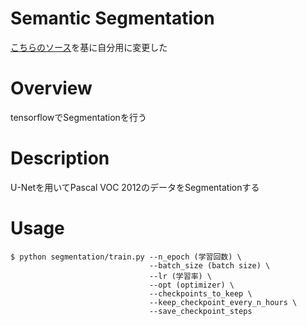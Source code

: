 Semantic Segmentation
==
[こちらのソース](https://qiita.com/tktktks10/items/0f551aea27d2f62ef708)を基に自分用に変更した

# Overview
tensorflowでSegmentationを行う

# Description
U-Netを用いてPascal VOC 2012のデータをSegmentationする

# Usage
```
$ python segmentation/train.py --n_epoch (学習回数) \
                               --batch_size (batch size) \
                               --lr (学習率) \
                               --opt (optimizer) \
                               --checkpoints_to_keep \
                               --keep_checkpoint_every_n_hours \
                               --save_checkpoint_steps
```